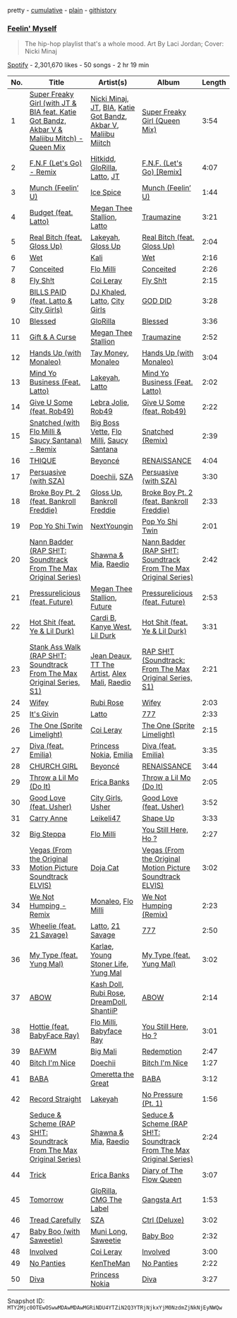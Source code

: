 pretty - [cumulative](/playlists/cumulative/37i9dQZF1DX6GwdWRQMQpq.md) - [plain](/playlists/plain/37i9dQZF1DX6GwdWRQMQpq) - [githistory](https://github.githistory.xyz/mackorone/spotify-playlist-archive/blob/main/playlists/plain/37i9dQZF1DX6GwdWRQMQpq)

### [Feelin' Myself](https://open.spotify.com/playlist/37i9dQZF1DX6GwdWRQMQpq)

> The hip\-hop playlist that's a whole mood\. Art By Laci Jordan; Cover: Nicki Minaj

[Spotify](https://open.spotify.com/user/spotify) - 2,301,670 likes - 50 songs - 2 hr 19 min

| No. | Title | Artist(s) | Album | Length |
|---|---|---|---|---|
| 1 | [Super Freaky Girl \(with JT & BIA feat\. Katie Got Bandz, Akbar V & Maliibu Mitch\) \- Queen Mix](https://open.spotify.com/track/4dFKEyGrwmIimMqwYleFOR) | [Nicki Minaj](https://open.spotify.com/artist/0hCNtLu0JehylgoiP8L4Gh), [JT](https://open.spotify.com/artist/39af15p0feaAOdL9DTRj3m), [BIA](https://open.spotify.com/artist/6veh5zbFpm31XsPdjBgPER), [Katie Got Bandz](https://open.spotify.com/artist/48ObYO3GM7R76nRcfyvnM9), [Akbar V](https://open.spotify.com/artist/74PEUb9Hxn7dY8jjgnQvSw), [Maliibu Miitch](https://open.spotify.com/artist/5J1JcdYCPj44YKz6kVA5wx) | [Super Freaky Girl \(Queen Mix\)](https://open.spotify.com/album/0kTHpgQCab29IVUdUIVtI6) | 3:54 |
| 2 | [F.N.F \(Let's Go\) \- Remix](https://open.spotify.com/track/59DRBDlssFvtWDHsYwCa6q) | [Hitkidd](https://open.spotify.com/artist/5pR1zWq3UPsOpW1pTWayLf), [GloRilla](https://open.spotify.com/artist/2qoQgPAilErOKCwE2Y8wOG), [Latto](https://open.spotify.com/artist/3MdXrJWsbVzdn6fe5JYkSQ), [JT](https://open.spotify.com/artist/39af15p0feaAOdL9DTRj3m) | [F.N.F\. \(Let's Go\) \[Remix\]](https://open.spotify.com/album/6JY12I6Vg26EqjMIJIX3yh) | 4:07 |
| 3 | [Munch \(Feelin’ U\)](https://open.spotify.com/track/1jOgJN75btuUONIdf57vHz) | [Ice Spice](https://open.spotify.com/artist/3LZZPxNDGDFVSIPqf4JuEf) | [Munch \(Feelin’ U\)](https://open.spotify.com/album/0LgFPcU3P2HLGUtBQTBBpv) | 1:44 |
| 4 | [Budget \(feat\. Latto\)](https://open.spotify.com/track/3BFxkzhkESwALQxjxOVFgJ) | [Megan Thee Stallion](https://open.spotify.com/artist/181bsRPaVXVlUKXrxwZfHK), [Latto](https://open.spotify.com/artist/3MdXrJWsbVzdn6fe5JYkSQ) | [Traumazine](https://open.spotify.com/album/4YP0h2KGDb20eJuStnBvim) | 3:21 |
| 5 | [Real Bitch \(feat\. Gloss Up\)](https://open.spotify.com/track/4zH4kR30s4Cx6HMvodrf32) | [Lakeyah](https://open.spotify.com/artist/77gMBvQ2frbQAPyCeoYGm7), [Gloss Up](https://open.spotify.com/artist/7eDFwYpqsAROCZibWYr5C1) | [Real Bitch \(feat\. Gloss Up\)](https://open.spotify.com/album/6MUUM532DEcR697rck5n90) | 2:04 |
| 6 | [Wet](https://open.spotify.com/track/4RCwUGboTNqqrY2tgy37nF) | [Kali](https://open.spotify.com/artist/1YRqgFNXqRyMDRr8ClS1NL) | [Wet](https://open.spotify.com/album/31TtTfGTyqjNQvTXa6Ig9u) | 2:16 |
| 7 | [Conceited](https://open.spotify.com/track/02nTpchENdZ4Nm8AfTmrFv) | [Flo Milli](https://open.spotify.com/artist/08PvCOlef4xdOr20jFSTPd) | [Conceited](https://open.spotify.com/album/2q7cKHWIXtGBtEtARc5lyV) | 2:26 |
| 8 | [Fly Sh!t](https://open.spotify.com/track/3HbMXSKuTdKWChpvMIKhg5) | [Coi Leray](https://open.spotify.com/artist/6AMd49uBDJfhf30Ak2QR5s) | [Fly Sh!t](https://open.spotify.com/album/38tlAzTpYRs5lL14yBjLxj) | 2:15 |
| 9 | [BILLS PAID \(feat\. Latto & City Girls\)](https://open.spotify.com/track/0JiLQRLOeWQdPC9rVpOqqo) | [DJ Khaled](https://open.spotify.com/artist/0QHgL1lAIqAw0HtD7YldmP), [Latto](https://open.spotify.com/artist/3MdXrJWsbVzdn6fe5JYkSQ), [City Girls](https://open.spotify.com/artist/37hAfseJWi0G3Scife12Il) | [GOD DID](https://open.spotify.com/album/6NuGZnOc88LcZpEkJIbO50) | 3:28 |
| 10 | [Blessed](https://open.spotify.com/track/2DNOQSfV9U1Wen1uffsdeP) | [GloRilla](https://open.spotify.com/artist/2qoQgPAilErOKCwE2Y8wOG) | [Blessed](https://open.spotify.com/album/4rH90w5Q9S3fzok5Gp9H6v) | 3:36 |
| 11 | [Gift & A Curse](https://open.spotify.com/track/1U4pYd8XGOYr9GvKqIprCa) | [Megan Thee Stallion](https://open.spotify.com/artist/181bsRPaVXVlUKXrxwZfHK) | [Traumazine](https://open.spotify.com/album/4YP0h2KGDb20eJuStnBvim) | 2:52 |
| 12 | [Hands Up \(with Monaleo\)](https://open.spotify.com/track/51Zw9bJ0i2KlGbbtlkbieR) | [Tay Money](https://open.spotify.com/artist/6R6EfP43F8ZuMcilsE4zs7), [Monaleo](https://open.spotify.com/artist/2sflbTtCirog5VxD6jPAfb) | [Hands Up \(with Monaleo\)](https://open.spotify.com/album/3Ai7fsWfL2WTv2iYo4bFJR) | 3:04 |
| 13 | [Mind Yo Business \(Feat\. Latto\)](https://open.spotify.com/track/5hR1PFUnx0uRkqYsW4Z4ja) | [Lakeyah](https://open.spotify.com/artist/77gMBvQ2frbQAPyCeoYGm7), [Latto](https://open.spotify.com/artist/3MdXrJWsbVzdn6fe5JYkSQ) | [Mind Yo Business \(Feat\. Latto\)](https://open.spotify.com/album/0NCupn1XlJsAHmUcCCGLQk) | 2:02 |
| 14 | [Give U Some \(feat\. Rob49\)](https://open.spotify.com/track/4zM1EkVk8jfs969NYYSZ9x) | [Lebra Jolie](https://open.spotify.com/artist/3ej8SuMJzEgwFLe2lCBikV), [Rob49](https://open.spotify.com/artist/1jBoSSrbz9n4ehQWA4cZgB) | [Give U Some \(feat\. Rob49\)](https://open.spotify.com/album/4ZCRbkgSa3MmQ8LX3Nf3k0) | 2:22 |
| 15 | [Snatched \(with Flo Milli & Saucy Santana\) \- Remix](https://open.spotify.com/track/214gn7n7rA6KbRIYpznXJT) | [Big Boss Vette](https://open.spotify.com/artist/6fKiutMtRIcxi4zEau0BuI), [Flo Milli](https://open.spotify.com/artist/08PvCOlef4xdOr20jFSTPd), [Saucy Santana](https://open.spotify.com/artist/2NfwGBr2swqZ1rzE3kAV23) | [Snatched \(Remix\)](https://open.spotify.com/album/1FT1bJftmXeooNZqBUANZG) | 2:39 |
| 16 | [THIQUE](https://open.spotify.com/track/1LCm0lFnEsxR2oPqyHLGX9) | [Beyoncé](https://open.spotify.com/artist/6vWDO969PvNqNYHIOW5v0m) | [RENAISSANCE](https://open.spotify.com/album/6FJxoadUE4JNVwWHghBwnb) | 4:04 |
| 17 | [Persuasive \(with SZA\)](https://open.spotify.com/track/67v2UHujFruxWrDmjPYxD6) | [Doechii](https://open.spotify.com/artist/4E2rKHVDssGJm2SCDOMMJB), [SZA](https://open.spotify.com/artist/7tYKF4w9nC0nq9CsPZTHyP) | [Persuasive \(with SZA\)](https://open.spotify.com/album/7LYy99hyg4eHQeYkKPuS6R) | 3:30 |
| 18 | [Broke Boy Pt\. 2 \(feat\. Bankroll Freddie\)](https://open.spotify.com/track/4XLHL9bbPjruuuL2LGVMGQ) | [Gloss Up](https://open.spotify.com/artist/7eDFwYpqsAROCZibWYr5C1), [Bankroll Freddie](https://open.spotify.com/artist/20vLls6BmcHB0zEwpB91O2) | [Broke Boy Pt\. 2 \(feat\. Bankroll Freddie\)](https://open.spotify.com/album/5EjFJHbDCb47EPcGV8Piqd) | 2:33 |
| 19 | [Pop Yo Shi Twin](https://open.spotify.com/track/4Mvmd5TuSeLMizeGXPMykD) | [NextYoungin](https://open.spotify.com/artist/2e7a6ZMxkwltCzbxHq8b3t) | [Pop Yo Shi Twin](https://open.spotify.com/album/7hhJ46dOGgfFWqPGxeuBly) | 2:01 |
| 20 | [Nann Badder \(RAP SH!T: Soundtrack From The Max Original Series\)](https://open.spotify.com/track/3dneikVwxiwGpguugaNtQc) | [Shawna & Mia](https://open.spotify.com/artist/1IbE7R5bQCSBeMhVRbWnU7), [Raedio](https://open.spotify.com/artist/0txgDz2yNToARuN2vD7SWD) | [Nann Badder \(RAP SH!T: Soundtrack From The Max Original Series\)](https://open.spotify.com/album/3JZi59WyKbKRafm55tRUTv) | 2:42 |
| 21 | [Pressurelicious \(feat\. Future\)](https://open.spotify.com/track/5ZWNnO9MyPfGrUHiGWHESB) | [Megan Thee Stallion](https://open.spotify.com/artist/181bsRPaVXVlUKXrxwZfHK), [Future](https://open.spotify.com/artist/1RyvyyTE3xzB2ZywiAwp0i) | [Pressurelicious \(feat\. Future\)](https://open.spotify.com/album/2Wm9AhTq7byuyEIx5QXVWJ) | 2:53 |
| 22 | [Hot Shit \(feat\. Ye & Lil Durk\)](https://open.spotify.com/track/3uJFmluXzYedoJcvhpC1AW) | [Cardi B](https://open.spotify.com/artist/4kYSro6naA4h99UJvo89HB), [Kanye West](https://open.spotify.com/artist/5K4W6rqBFWDnAN6FQUkS6x), [Lil Durk](https://open.spotify.com/artist/3hcs9uc56yIGFCSy9leWe7) | [Hot Shit \(feat\. Ye & Lil Durk\)](https://open.spotify.com/album/2qTIltFPwJzsyssGeOwdRO) | 3:31 |
| 23 | [Stank Ass Walk \(RAP SH!T: Soundtrack From The Max Original Series, S1\)](https://open.spotify.com/track/0KqZCRr1HIvgyNBs0H3uHO) | [Jean Deaux](https://open.spotify.com/artist/4JqpJeNOhP6bAkolNMLwFg), [TT The Artist](https://open.spotify.com/artist/1T6Em6UJ7pSdgXw5V72YHr), [Alex Mali](https://open.spotify.com/artist/77SLhlrrJKzclwLB9bnRJZ), [Raedio](https://open.spotify.com/artist/0txgDz2yNToARuN2vD7SWD) | [RAP SH!T \(Soundtrack: From The Max Original Series, S1\)](https://open.spotify.com/album/0ej4GVNwII3h7eFqVs5q3M) | 2:21 |
| 24 | [Wifey](https://open.spotify.com/track/5lb9WTRIe0geWjt5zRPTpy) | [Rubi Rose](https://open.spotify.com/artist/1DGAqC29aw0FpJCejAehVk) | [Wifey](https://open.spotify.com/album/37lHNd8jnQhYTOTrT2TC4J) | 2:03 |
| 25 | [It's Givin](https://open.spotify.com/track/5h9dlUlCGZahkuaC3MShz3) | [Latto](https://open.spotify.com/artist/3MdXrJWsbVzdn6fe5JYkSQ) | [777](https://open.spotify.com/album/4vjE6Rgl5z6K2PhrAtIA7O) | 2:33 |
| 26 | [The One \(Sprite Limelight\)](https://open.spotify.com/track/22Xi8off2rIqT1kwTZXKPW) | [Coi Leray](https://open.spotify.com/artist/6AMd49uBDJfhf30Ak2QR5s) | [The One \(Sprite Limelight\)](https://open.spotify.com/album/6UF46ZzBvi3EiXDZmtwyXV) | 2:15 |
| 27 | [Diva \(feat\. Emilia\)](https://open.spotify.com/track/0Be0IFTqpOBkJeGQYaXvY6) | [Princess Nokia](https://open.spotify.com/artist/6lay1nwbE6hTx1jivysUAL), [Emilia](https://open.spotify.com/artist/0AqlFI0tz2DsEoJlKSIiT9) | [Diva \(feat\. Emilia\)](https://open.spotify.com/album/74e4WmTJM2riGEO94bnG6i) | 3:35 |
| 28 | [CHURCH GIRL](https://open.spotify.com/track/2mqTtvbKxH7SoEQ2oGAnsA) | [Beyoncé](https://open.spotify.com/artist/6vWDO969PvNqNYHIOW5v0m) | [RENAISSANCE](https://open.spotify.com/album/6FJxoadUE4JNVwWHghBwnb) | 3:44 |
| 29 | [Throw a Lil Mo \(Do It\)](https://open.spotify.com/track/68Smyg3JQ1msbItYvplaXD) | [Erica Banks](https://open.spotify.com/artist/2SXhbucehn00OBVKhzxDyM) | [Throw a Lil Mo \(Do It\)](https://open.spotify.com/album/1TFnaUsUuZ35fNYguyU0Qo) | 2:05 |
| 30 | [Good Love \(feat\. Usher\)](https://open.spotify.com/track/52JFc40b28XJDROR3c4uAr) | [City Girls](https://open.spotify.com/artist/37hAfseJWi0G3Scife12Il), [Usher](https://open.spotify.com/artist/23zg3TcAtWQy7J6upgbUnj) | [Good Love \(feat\. Usher\)](https://open.spotify.com/album/0OhW9KGuhEaWt5kt9s5qKf) | 3:52 |
| 31 | [Carry Anne](https://open.spotify.com/track/3gPxfcewMlw2h9n24uW4pm) | [Leikeli47](https://open.spotify.com/artist/0DtXHIvJ8NWBg5pGvsgWnR) | [Shape Up](https://open.spotify.com/album/0sdLAra6HEkMJuxB7ZkXSi) | 3:33 |
| 32 | [Big Steppa](https://open.spotify.com/track/4wS4YABWUMDxcbImu3llWL) | [Flo Milli](https://open.spotify.com/artist/08PvCOlef4xdOr20jFSTPd) | [You Still Here, Ho ?](https://open.spotify.com/album/42C76ZnwdWqEu6zs6NFW1A) | 2:27 |
| 33 | [Vegas \(From the Original Motion Picture Soundtrack ELVIS\)](https://open.spotify.com/track/0hquQWY3xvYqN4qtiquniF) | [Doja Cat](https://open.spotify.com/artist/5cj0lLjcoR7YOSnhnX0Po5) | [Vegas \(From the Original Motion Picture Soundtrack ELVIS\)](https://open.spotify.com/album/2Q5DPv9uliinOBSdNooIe3) | 3:02 |
| 34 | [We Not Humping \- Remix](https://open.spotify.com/track/4ue41gFbAjoU0P1EberJWm) | [Monaleo](https://open.spotify.com/artist/2sflbTtCirog5VxD6jPAfb), [Flo Milli](https://open.spotify.com/artist/08PvCOlef4xdOr20jFSTPd) | [We Not Humping \(Remix\)](https://open.spotify.com/album/1V9eCkZxExdad79zHEE6Dk) | 2:23 |
| 35 | [Wheelie \(feat\. 21 Savage\)](https://open.spotify.com/track/5lrAnzvRBQSgAkpo0WkMjB) | [Latto](https://open.spotify.com/artist/3MdXrJWsbVzdn6fe5JYkSQ), [21 Savage](https://open.spotify.com/artist/1URnnhqYAYcrqrcwql10ft) | [777](https://open.spotify.com/album/4vjE6Rgl5z6K2PhrAtIA7O) | 2:50 |
| 36 | [My Type \(feat\. Yung Mal\)](https://open.spotify.com/track/2av43bJ4Bsegzca84SS3QO) | [Karlae](https://open.spotify.com/artist/6RY7kT6PGGzAA3TG3s4Qmp), [Young Stoner Life](https://open.spotify.com/artist/1xr2G8Hlx4QWmT9HaUbmoO), [Yung Mal](https://open.spotify.com/artist/6m0MLa2Q5RwIF8R7nwQkQ2) | [My Type \(feat\. Yung Mal\)](https://open.spotify.com/album/5PG4zTnIiE6y1A6vetNidI) | 3:02 |
| 37 | [ABOW](https://open.spotify.com/track/5KEpflyct0AqX7H7GVlQVj) | [Kash Doll](https://open.spotify.com/artist/3u579Gdap91lMptBSdXTpf), [Rubi Rose](https://open.spotify.com/artist/1DGAqC29aw0FpJCejAehVk), [DreamDoll](https://open.spotify.com/artist/1nsdnHv49z0H5oPj3sJ3to), [ShantiiP](https://open.spotify.com/artist/6LDmAUGAL9bDnQpu5dxBv5) | [ABOW](https://open.spotify.com/album/6ZfGwuyfS3jUQpZ2L0sx7b) | 2:14 |
| 38 | [Hottie \(feat\. BabyFace Ray\)](https://open.spotify.com/track/14I77qsasVr6M6XxbxvcxJ) | [Flo Milli](https://open.spotify.com/artist/08PvCOlef4xdOr20jFSTPd), [Babyface Ray](https://open.spotify.com/artist/3zZ88AwlTwfCJkowsFCvLA) | [You Still Here, Ho ?](https://open.spotify.com/album/42C76ZnwdWqEu6zs6NFW1A) | 3:01 |
| 39 | [BAFWM](https://open.spotify.com/track/47q42DLArt5uwS8oQso7Yy) | [Big Mali](https://open.spotify.com/artist/7x34WSbxJuJnz7pMPWg4Yz) | [Redemption](https://open.spotify.com/album/3WGdvwAomZimfvzf1GT0Er) | 2:47 |
| 40 | [Bitch I'm Nice](https://open.spotify.com/track/7u5fFWlc7P46XWECmhyqNo) | [Doechii](https://open.spotify.com/artist/4E2rKHVDssGJm2SCDOMMJB) | [Bitch I'm Nice](https://open.spotify.com/album/1XME8elbyGZ3cmhq3rb7Vg) | 1:27 |
| 41 | [BABA](https://open.spotify.com/track/2qHdVNExsj55FceFa5S2H9) | [Omeretta the Great](https://open.spotify.com/artist/3wFzTRAvCLEACzbRmgBEHx) | [BABA](https://open.spotify.com/album/0ul94TyUxPe3jpBcZ1VUkS) | 3:12 |
| 42 | [Record Straight](https://open.spotify.com/track/6i7mdZTIEUGD7jrc0xnPBV) | [Lakeyah](https://open.spotify.com/artist/77gMBvQ2frbQAPyCeoYGm7) | [No Pressure \(Pt\. 1\)](https://open.spotify.com/album/3e9yHrVpvAh2xeIvG7WcQO) | 1:56 |
| 43 | [Seduce & Scheme \(RAP SH!T: Soundtrack From The Max Original Series\)](https://open.spotify.com/track/7soX1jrCsDhZdwikQiiibk) | [Shawna & Mia](https://open.spotify.com/artist/1IbE7R5bQCSBeMhVRbWnU7), [Raedio](https://open.spotify.com/artist/0txgDz2yNToARuN2vD7SWD) | [Seduce & Scheme \(RAP SH!T: Soundtrack From The Max Original Series\)](https://open.spotify.com/album/1Vv0VzKUziAaDRqZyJteBh) | 2:24 |
| 44 | [Trick](https://open.spotify.com/track/60kkJZwSjzmoXP9dOWUlqe) | [Erica Banks](https://open.spotify.com/artist/2SXhbucehn00OBVKhzxDyM) | [Diary of The Flow Queen](https://open.spotify.com/album/03CKGhq7xh22fxkhHGJxp2) | 3:07 |
| 45 | [Tomorrow](https://open.spotify.com/track/2RkyV0KXNLstEKn2qb1KZ6) | [GloRilla](https://open.spotify.com/artist/2qoQgPAilErOKCwE2Y8wOG), [CMG The Label](https://open.spotify.com/artist/3rO1KMi81CCLjSjkImNtrA) | [Gangsta Art](https://open.spotify.com/album/0mX7631qrFwwcnuRzuPpWU) | 1:53 |
| 46 | [Tread Carefully](https://open.spotify.com/track/7newfXclX39UwWTw2gDswM) | [SZA](https://open.spotify.com/artist/7tYKF4w9nC0nq9CsPZTHyP) | [Ctrl \(Deluxe\)](https://open.spotify.com/album/6FKP2O0oOvZlDkF0gyTjiJ) | 3:02 |
| 47 | [Baby Boo \(with Saweetie\)](https://open.spotify.com/track/68aV83AuiEu1xeHDGulsyB) | [Muni Long](https://open.spotify.com/artist/7tjVFCxJdwT4NdrTmjyjQ6), [Saweetie](https://open.spotify.com/artist/6cK3NBO6uP7hh0oyuVELFl) | [Baby Boo](https://open.spotify.com/album/0DW558ZCBNQQ3hBzOqVeP4) | 2:32 |
| 48 | [Involved](https://open.spotify.com/track/4Zj2W1HdImJ9mN779m9jHt) | [Coi Leray](https://open.spotify.com/artist/6AMd49uBDJfhf30Ak2QR5s) | [Involved](https://open.spotify.com/album/2UL9j77BeQLGS9IMoh5SUv) | 3:00 |
| 49 | [No Panties](https://open.spotify.com/track/65aGF0Q6hLvlbIyuY2OXwX) | [KenTheMan](https://open.spotify.com/artist/6o4O5GX5kOWAGXtZUedxo3) | [No Panties](https://open.spotify.com/album/3CnXWlwLHgv4E1PaUnla28) | 2:22 |
| 50 | [Diva](https://open.spotify.com/track/3DUkMATtjCLnic8KjPgx66) | [Princess Nokia](https://open.spotify.com/artist/6lay1nwbE6hTx1jivysUAL) | [Diva](https://open.spotify.com/album/2nOhBMGUd7zru4hDhlV1ih) | 3:27 |

Snapshot ID: `MTY2Mjc0OTEwOSwwMDAwMDAwMGRiNDU4YTZiN2Q3YTRjNjkxYjM0NzdmZjNkNjEyNWQw`
